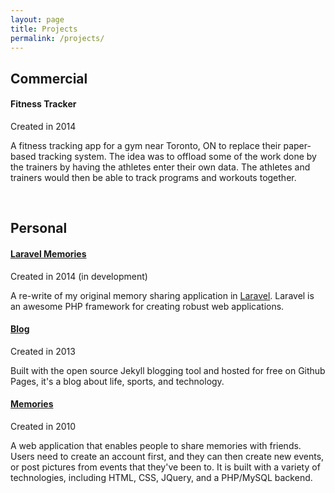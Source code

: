 ```yaml
---
layout: page
title: Projects
permalink: /projects/
---
```


## Commercial

#### Fitness Tracker

Created in 2014

A fitness tracking app for a gym near Toronto, ON to replace their paper-based tracking system. The idea was to offload some of the work done by the trainers by having the athletes enter their own data. The athletes and trainers would then be able to track programs and workouts together.

<br/>

## Personal

#### [Laravel Memories](https://github.com/jscharf/memories.laravel "View the code on Github")

Created in 2014 (in development)

A re-write of my original memory sharing application in [Laravel](http://laravel.com "Laravel"). Laravel is an awesome PHP framework for creating robust web applications.

#### [Blog](/blog "Joshua Scharf's blog")

Created in 2013

Built with the open source Jekyll blogging tool and hosted for free on Github Pages, it's a blog about life, sports, and technology.

#### [Memories](https://github.com/jscharf/Memory-Sharing-Web-App "View the code on Github")

Created in 2010

A web application that enables people to share memories with friends. Users need to create an account first, and they can then create new events, or post pictures from events that they've been to. It is built with a variety of technologies, including HTML, CSS, JQuery, and a PHP/MySQL backend.
